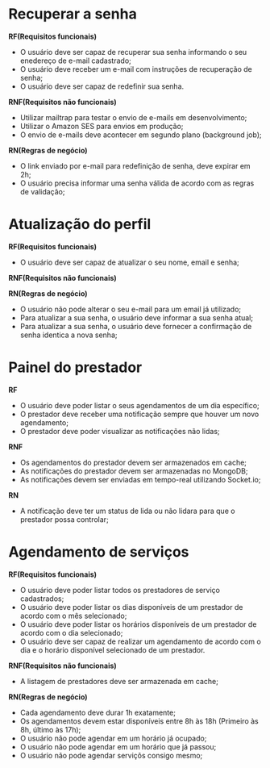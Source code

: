 # Recuperar a senha

**RF(Requisitos funcionais)**

- O usuário deve ser capaz de recuperar sua senha informando o seu enedereço de e-mail cadastrado;
- O usuário deve receber um e-mail com instruções de recuperação de senha;
- O usuário deve ser capaz de redefinir sua senha.

**RNF(Requisitos não funcionais)**

- Utilizar mailtrap para testar o envio de e-mails em desenvolvimento;
- Utilizar o Amazon SES para envios em produção;
- O envio de e-mails deve acontecer em segundo plano (background job);

**RN(Regras de negócio)**

- O link enviado por e-mail para redefinição de senha, deve expirar em 2h;
- O usuário precisa informar uma senha válida de acordo com as regras de validação;

# Atualização do perfil

**RF(Requisitos funcionais)**

- O usuário deve ser capaz de atualizar o seu nome, email e senha;

**RNF(Requisitos não funcionais)**

**RN(Regras de negócio)**

- O usuário não pode alterar o seu e-mail para um email já utilizado;
- Para atualizar a sua senha, o usuário deve informar a sua senha atual;
- Para atualizar a sua senha, o usuário deve fornecer a confirmação de senha identica a nova senha;

# Painel do prestador

**RF**

- O usuário deve poder listar o seus agendamentos de um dia específico;
- O prestador deve receber uma notificação sempre que houver um novo agendamento;
- O prestador deve poder visualizar as notificações não lidas;

**RNF**

- Os agendamentos do prestador devem ser armazenados em cache;
- As notificações do prestador devem ser armazenadas no MongoDB;
- As notificações devem ser enviadas em tempo-real utilizando Socket.io;

**RN**

- A notificação deve ter um status de lida ou não lidara para que o prestador possa
  controlar;

# Agendamento de serviços

**RF(Requisitos funcionais)**

- O usuário deve poder listar todos os prestadores de serviço cadastrados;
- O usuário deve poder listar os dias disponíveis de um prestador de acordo com o mês selecionado;
- O usuário deve poder listar os horários disponíveis de um prestador de acordo com o dia selecionado;
- O usuário deve ser capaz de realizar um agendamento de acordo com o dia e o horário disponível selecionado de um prestador.

**RNF(Requisitos não funcionais)**

- A listagem de prestadores deve ser armazenada em cache;

**RN(Regras de negócio)**

- Cada agendamento deve durar 1h exatamente;
- Os agendamentos devem estar disponíveis entre 8h às 18h (Primeiro às 8h, último às 17h);
- O usuário não pode agendar em um horário já ocupado;
- O usuário não pode agendar em um horário que já passou;
- O usuário não pode agendar serviçõs consigo mesmo;
